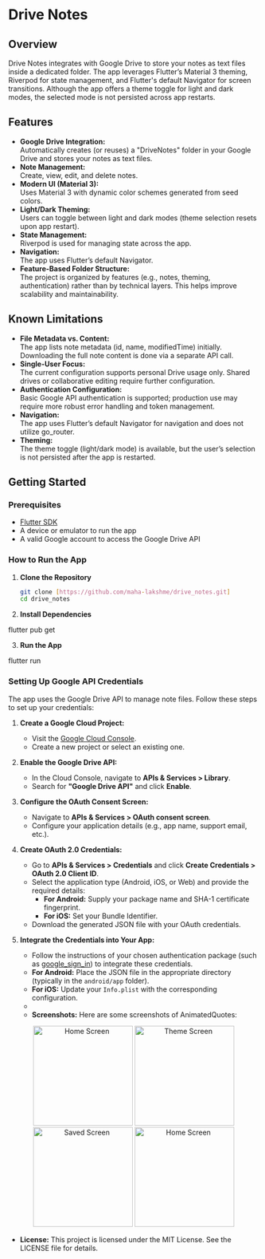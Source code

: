# Drive Notes

## Overview

Drive Notes integrates with Google Drive to store your notes as text files inside a dedicated folder. The app leverages Flutter’s Material 3 theming, Riverpod for state management, and Flutter's default Navigator for screen transitions. Although the app offers a theme toggle for light and dark modes, the selected mode is not persisted across app restarts.

## Features

- **Google Drive Integration:**  
  Automatically creates (or reuses) a "DriveNotes" folder in your Google Drive and stores your notes as text files.
- **Note Management:**  
  Create, view, edit, and delete notes.
- **Modern UI (Material 3):**  
  Uses Material 3 with dynamic color schemes generated from seed colors.
- **Light/Dark Theming:**  
  Users can toggle between light and dark modes (theme selection resets upon app restart).
- **State Management:**  
  Riverpod is used for managing state across the app.
- **Navigation:**  
  The app uses Flutter’s default Navigator.
- **Feature-Based Folder Structure:**  
  The project is organized by features (e.g., notes, theming, authentication) rather than by technical layers. This helps improve scalability and maintainability.

## Known Limitations

- **File Metadata vs. Content:**  
  The app lists note metadata (id, name, modifiedTime) initially. Downloading the full note content is done via a separate API call.
- **Single-User Focus:**  
  The current configuration supports personal Drive usage only. Shared drives or collaborative editing require further configuration.
- **Authentication Configuration:**  
  Basic Google API authentication is supported; production use may require more robust error handling and token management.
- **Navigation:**  
  The app uses Flutter’s default Navigator for navigation and does not utilize go_router.
- **Theming:**  
  The theme toggle (light/dark mode) is available, but the user’s selection is not persisted after the app is restarted.

## Getting Started

### Prerequisites

- [Flutter SDK](https://flutter.dev/docs/get-started/install)
- A device or emulator to run the app
- A valid Google account to access the Google Drive API

### How to Run the App

1. **Clone the Repository**
   ```bash
   git clone [https://github.com/maha-lakshme/drive_notes.git]
   cd drive_notes

2. **Install Dependencies**

  flutter pub get

3. **Run the App**

  flutter run


### Setting Up Google API Credentials

The app uses the Google Drive API to manage note files. Follow these steps to set up your credentials:

1. **Create a Google Cloud Project:**
   - Visit the [Google Cloud Console](https://console.cloud.google.com/).
   - Create a new project or select an existing one.

2. **Enable the Google Drive API:**
   - In the Cloud Console, navigate to **APIs & Services > Library**.
   - Search for **"Google Drive API"** and click **Enable**.

3. **Configure the OAuth Consent Screen:**
   - Navigate to **APIs & Services > OAuth consent screen**.
   - Configure your application details (e.g., app name, support email, etc.).

4. **Create OAuth 2.0 Credentials:**
   - Go to **APIs & Services > Credentials** and click **Create Credentials > OAuth 2.0 Client ID**.
   - Select the application type (Android, iOS, or Web) and provide the required details:
     - **For Android:** Supply your package name and SHA-1 certificate fingerprint.
     - **For iOS:** Set your Bundle Identifier.
   - Download the generated JSON file with your OAuth credentials.

5. **Integrate the Credentials into Your App:**
   - Follow the instructions of your chosen authentication package (such as [google_sign_in](https://pub.dev/packages/google_sign_in)) to integrate these credentials.
   - **For Android:** Place the JSON file in the appropriate directory (typically in the `android/app` folder).
   - **For iOS:** Update your `Info.plist` with the corresponding configuration.
   - 
   - **Screenshots:**
Here are some screenshots of AnimatedQuotes:

<div align="center"> 
 <img src="screenshots/screen2.png" alt="Home Screen" width="200px" />
 <img src="screenshots/screen3.png" alt="Theme Screen" width="200px" />
 <img src="screenshots/screen4.png" alt="Saved Screen" width="200px" />
 <img src="screenshots/screen5.png" alt="Home Screen" width="200px" /></div>
 
- **License:**
This project is licensed under the MIT License. See the LICENSE file for details.

